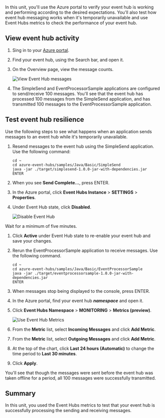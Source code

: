 In this unit, you'll use the Azure portal to verify your event hub is working and performing according to the desired expectations. You'll also test how event hub messaging works when it's temporarily unavailable and use Event Hubs metrics to check the performance of your event hub.

## View event hub activity

1. Sing in to your [Azure portal](https://portal.azure.com?azure-portal=true).

1. Find your event hub, using the Search bar, and open it.

1. On the Overview page, view the message counts.

    ![View Event Hub messages](../media-draft/6-view-messages.png)

1. The SimpleSend and EventProcessorSample applications are configured to send/receive 100 messages. You'll see that the event hub has processed 100 messages from the SimpleSend application, and has transmitted 100 messages to the EventProcessorSample application.

## Test event hub resilience

Use the following steps to see what happens when an application sends messages to an event hub while it's temporarily unavailable.

1. Resend messages to the event hub using the SimpleSend application. Use the following command:

    ```azurecli
    cd ~
    cd azure-event-hubs/samples/Java/Basic/SimpleSend
    java -jar ./target/simplesend-1.0.0-jar-with-dependencies.jar
    ENTER
    ```

1. When you see **Send Complete...**, press ENTER.

1. In the Azure portal, click **Event Hubs Instance** > **SETTINGS** > **Properties**.

1. Under Event Hub state, click **Disabled**.

    ![Disable Event Hub](../media-draft/7-disable-event-hub.png)

Wait for a minimum of five minutes.

1. Click **Active** under Event Hub state to re-enable your event hub and save your changes.

1. Rerun the EventProcessorSample application to receive messages. Use the following command.

    ```azurecli
    cd ~
    cd azure-event-hubs/samples/Java/Basic/EventProcessorSample
    java -jar ./target/eventprocessorsample-1.0.0-jar-with-dependencies.jar
    ENTER
    ```

1. When messages stop being displayed to the console, press ENTER.

1. In the Azure portal, find your event hub **_namespace_** and open it. 

1. Click **Event Hubs Namespace** > **MONITORING** > **Metrics (preview)**.

    ![Use Event Hub Metrics](../media-draft/7-event-hub-metrics.png)

1. From the **Metric** list, select **Incoming Messages** and click **Add Metric**.

1. From the **Metric** list, select **Outgoing Messages** and click **Add Metric**.

1. At the top of the chart, click **Last 24 hours (Automatic)** to change the time period to **Last 30 minutes**.

1. Click **Apply**.

You'll see that though the messages were sent before the event hub was taken offline for a period, all 100 messages were successfully transmitted.

## Summary

In this unit, you used the Event Hubs metrics to test that your event hub is successfully processing the sending and receiving messages.
